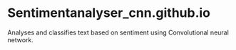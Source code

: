 # Sentimentanalyser_cnn.github.io
Analyses and classifies text based on sentiment using Convolutional neural network.

